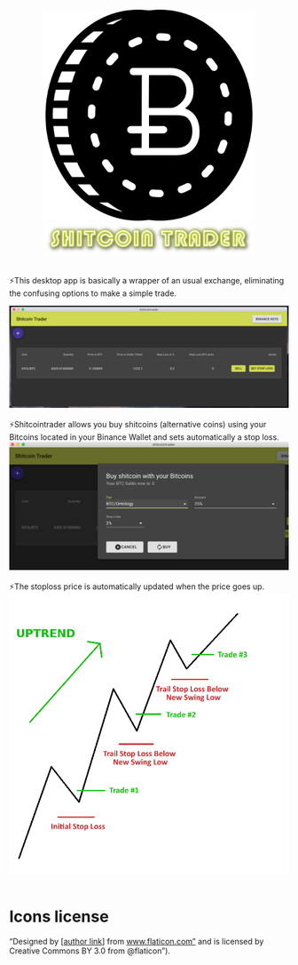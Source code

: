 
<br/>
<div align="center">
    <img width="380px" src="./icon.png">
</div>
<div align="center">
    <img width="380px" src="./img/shitcoin-trader-text.png">
</div>
<br/>

⚡This desktop app is basically a wrapper of an usual exchange, eliminating the confusing options to make a simple trade.
<div align="center">
    <img src="./img/shitcoin-screenshot.png" width="600" />
</div>
<br/>
⚡Shitcointrader allows you buy shitcoins (alternative coins) using your Bitcoins located in your Binance Wallet and sets automatically a stop loss.
<div align="center">
    <img src="./img/trade-screenshot.png" width="600" />
</div>
<br/>
⚡The stoploss price is automatically updated when the price goes up.
<div align="center">
    <img src="./img/stop-loss.png" width="600" />
</div>
<br/>

# Icons license
“Designed by [[author link](https://www.freepik.com/)] from www.flaticon.com” and is licensed by Creative Commons BY 3.0 from @flaticon”).